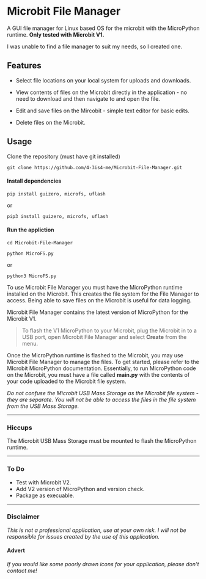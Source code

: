# Microbit File Manager

A GUI file manager for Linux based OS for the microbit with the MicroPython runtime. __Only tested with Microbit V1.__

I was unable to find a file manager to suit my needs, so I created one.

## Features

+ Select file locations on your local system for uploads and downloads.

+ View contents of files on the Microbit directly in the application - no need to download and then navigate to and open the file.

+ Edit and save files on the Mircobit - simple text editor for basic edits.

+ Delete files on the Microbit.

## Usage

Clone the repository (must have git installed)

```git clone https://github.com/4-3is4-me/Microbit-File-Manager.git```

#### Install dependencies

```pip install guizero, microfs, uflash```

or

```pip3 install guizero, microfs, uflash```

#### Run the appliction

```cd Microbit-File-Manager```

```python MicroFS.py```

or

```python3 MicroFS.py```


To use Microbit File Manager you must have the MicroPython runtime installed on the Microbit. This creates the file system for the File Manager to access. Being able to save files on the Microbit is useful for data logging.

Microbit File Manager contains the latest version of MicroPython for the Microbit V1.

>To flash the V1 MicroPython to your Microbit, plug the Microbit in to a USB port, open Microbit File Manager and select __Create__ from the menu.

Once the MicroPython runtime is flashed to the Microbit, you may use Microbit File Manager to manage the files. To get started, please refer to the MIcrobit MicroPython documentation. Essentially, to run MicroPython code on the Microbit, you must have a file called __main.py__ with the contents of your code uploaded to the Microbit file system.

   *Do not confuse the Microbit USB Mass Storage as the Microbit file system - they are separate. You will not be able to access the files in the file system from the USB Mass Storage.*

___

### Hiccups

The Microbit USB Mass Storage must be mounted to flash the MicroPython runtime.

___

### To Do

+ Test with Microbit V2.
+ Add V2 version of MicroPython and version check.
+ Package as execuable.

___

###  Disclaimer

*This is not a professional application, use at your own risk. I will not be responsible for issues created by the use of this application.*

####  Advert

*If you would like some poorly drawn icons for your application, please don't contact me!*



